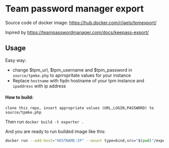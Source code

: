 Team password manager export
==========


Source code of docker image: https://hub.docker.com/r/jaels/tpmexport/

Inpired by https://teampasswordmanager.com/docs/keepass-export/

Usage
--------

Easy way:
* change $tpm_url, $tpm_username and $tpm_password in `source/tpmke.php` to aprropritate values for your instance
* Replace `hostname` with fqdn hostname of your tpm instance and `ipaddress` with ip address

#### How to build:
```
clone this repo, insert appropriate values (URL,LOGIN,PASSWORD) to source/tpmke.php
```
Then run `docker build -t exporter .`

And you are ready to run builded image like this:
```bash
docker run --add-host="HOSTNAME:IP" --mount type=bind,src="$(pwd)"/export,dst=/export exporter:latest
```
